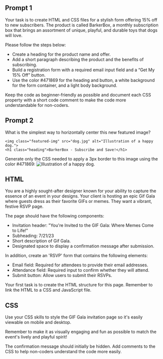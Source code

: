 ## Prompt 1

Your task is to create HTML and CSS files for a stylish form offering 15% off to new subscribers. The product is called BarkerBox, a monthly subscription box that brings an assortment of unique, playful, and durable toys that dogs will love.

Please follow the steps below:

- Create a heading for the product name and offer.
- Add a short paragraph describing the product and the benefits of subscribing.
- Build a registration form with a required email input field and a “Get My 15% Off” button.
- ​​Use the color #471869 for the heading and button, a white background for the form container, and a light body background.

Keep the code as beginner-friendly as possible and document each CSS property with a short code comment to make the code more understandable for non-coders.

## Prompt 2

What is the simplest way to horizontally center this new featured image?

    <img class="featured-img" src="dog.jpg" alt="Illustration of a happy dog.">
    <h1 class="heading">BarkerBox - Subscribe and Save!</h1>

<!-- Challenge: Provide this prompt to ChatGPT and update the CSS -->

Generate only the CSS needed to apply a 3px border to this image using the color #471869:
<img class="featured-img" src="dog.jpg" alt="Illustration of a happy dog.">

<!-- Second -->

## HTML

You are a highly sought-after designer known for your ability to capture the essence of an event in your designs. Your client is hosting an epic Gif Gala where guests dress as their favorite GIFs or memes. They want a vibrant, festive RSVP page.

The page should have the following components:

- Invitation header: "You're Invited to the GIF Gala: Where Memes Come to Life!"
- Subheading: 7/21/23
- Short description of Gif Gala.
- Designated space to display a confirmation message after submission.

In addition, create an 'RSVP' form that contains the following elements:

- Email field: Required for attendees to provide their email addresses.
- Attendance field: Required input to confirm whether they will attend.
- Submit button: Allow users to submit their RSVPs.

Your first task is to create the HTML structure for this page. Remember to link the HTML to a CSS and JavaScript file.

## CSS

Use your CSS skills to style the GIF Gala invitation page so it's easily viewable on mobile and desktop.

Remember to make it as visually engaging and fun as possible to match the event's lively and playful spirit!

The confirmation message should initially be hidden. Add comments to the CSS to help non-coders understand the code more easily.
